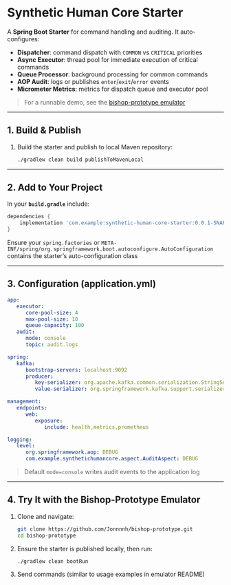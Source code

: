 # Synthetic Human Core Starter

A **Spring Boot Starter** for command handling and auditing. It auto-configures:

* **Dispatcher**: command dispatch with `COMMON` vs `CRITICAL` priorities
* **Async Executor**: thread pool for immediate execution of critical commands
* **Queue Processor**: background processing for common commands
* **AOP Audit**: logs or publishes `enter`/`exit`/`error` events
* **Micrometer Metrics**: metrics for dispatch queue and executor pool

> For a runnable demo, see the [bishop-prototype emulator](https://github.com/Jonnnnh/bishop-prototype)

---

## 1. Build & Publish

1. Build the starter and publish to local Maven repository:

   ```bash
   ./gradlew clean build publishToMavenLocal   
   ```

---

## 2. Add to Your Project

In your **`build.gradle`** include:

```groovy
dependencies {
    implementation 'com.example:synthetic-human-core-starter:0.0.1-SNAPSHOT'
}
```

Ensure your `spring.factories` or `META-INF/spring/org.springframework.boot.autoconfigure.AutoConfiguration` contains the starter’s auto-configuration class

---

## 3. Configuration (application.yml)

```yaml
app:
   executor:
      core-pool-size: 4
      max-pool-size: 10
      queue-capacity: 100
   audit:
      mode: console
      topic: audit.logs

spring:
   kafka:
      bootstrap-servers: localhost:9092
      producer:
         key-serializer: org.apache.kafka.common.serialization.StringSerializer
         value-serializer: org.springframework.kafka.support.serializer.JsonSerializer

management:
   endpoints:
      web:
         exposure:
            include: health,metrics,prometheus

logging:
   level:
      org.springframework.aop: DEBUG
      com.example.synthetichumancore.aspect.AuditAspect: DEBUG
```

> Default `mode=console` writes audit events to the application log

---

## 4. Try It with the Bishop-Prototype Emulator

1. Clone and navigate:

   ```bash
   git clone https://github.com/Jonnnnh/bishop-prototype.git
   cd bishop-prototype
   ```

2. Ensure the starter is published locally, then run:

   ```bash
   ./gradlew clean bootRun
   ```

3. Send commands (similar to usage examples in emulator README)

